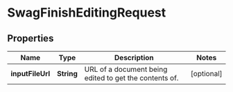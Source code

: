 
# SwagFinishEditingRequest

## Properties
Name | Type | Description | Notes
------------ | ------------- | ------------- | -------------
**inputFileUrl** | **String** | URL of a document being edited to get the contents of. |  [optional]



